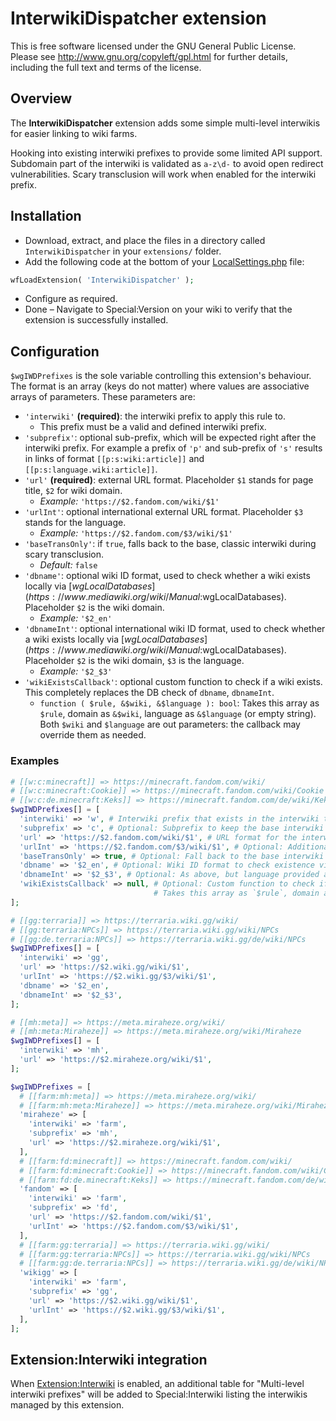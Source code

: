 # InterwikiDispatcher extension

This is free software licensed under the GNU General Public License. Please
see http://www.gnu.org/copyleft/gpl.html for further details, including the
full text and terms of the license.

## Overview
The **InterwikiDispatcher** extension adds some simple multi-level interwikis for easier linking to wiki farms.

Hooking into existing interwiki prefixes to provide some limited API support. Subdomain part of the interwiki is validated as `a-z\d-` to avoid open redirect vulnerabilities. Scary transclusion will work when enabled for the interwiki prefix.

## Installation
* Download, extract, and place the files in a directory called `InterwikiDispatcher` in your `extensions/` folder.
* Add the following code at the bottom of your [LocalSettings.php](https://www.mediawiki.org/wiki/Manual:LocalSettings.php) file: 
```php
wfLoadExtension( 'InterwikiDispatcher' );
```
* Configure as required.
* Done – Navigate to Special:Version on your wiki to verify that the extension is successfully installed.

## Configuration
`$wgIWDPrefixes` is the sole variable controlling this extension's behaviour. The format is an array (keys do not matter) where values are associative arrays of parameters. These parameters are:
* `'interwiki'` **(required)**: the interwiki prefix to apply this rule to.
  * This prefix must be a valid and defined interwiki prefix.
* `'subprefix'`: optional sub-prefix, which will be expected right after the interwiki prefix. For example a prefix of `'p'` and sub-prefix of `'s'` results in links of format `[[p:s:wiki:article]]` and `[[p:s:language.wiki:article]]`.
* `'url'` **(required)**: external URL format. Placeholder `$1` stands for page title, `$2` for wiki domain.
  * *Example:* `'https://$2.fandom.com/wiki/$1'`
* `'urlInt'`: optional international external URL format. Placeholder `$3` stands for the language.
  * *Example:* `'https://$2.fandom.com/$3/wiki/$1'`
* `'baseTransOnly'`: if `true`, falls back to the base, classic interwiki during scary transclusion.
  * *Default:* `false`
* `'dbname'`: optional wiki ID format, used to check whether a wiki exists locally via [$wgLocalDatabases](https://www.mediawiki.org/wiki/Manual:$wgLocalDatabases). Placeholder `$2` is the wiki domain.
  * *Example:* `'$2_en'`
* `'dbnameInt'`: optional international wiki ID format, used to check whether a wiki exists locally via [$wgLocalDatabases](https://www.mediawiki.org/wiki/Manual:$wgLocalDatabases). Placeholder `$2` is the wiki domain, `$3` is the language.
  * *Example:* `'$2_$3'`
* `'wikiExistsCallback'`: optional custom function to check if a wiki exists. This completely replaces the DB check of `dbname`, `dbnameInt`.
  * `function ( $rule, &$wiki, &$language ): bool`: Takes this array as `$rule`, domain as `&$wiki`, language as `&$language` (or empty string). Both `$wiki` and `$language` are out parameters: the callback may override them as needed.

### Examples
```php
# [[w:c:minecraft]] => https://minecraft.fandom.com/wiki/
# [[w:c:minecraft:Cookie]] => https://minecraft.fandom.com/wiki/Cookie
# [[w:c:de.minecraft:Keks]] => https://minecraft.fandom.com/de/wiki/Keks
$wgIWDPrefixes[] = [
  'interwiki' => 'w', # Interwiki prefix that exists in the interwiki table
  'subprefix' => 'c', # Optional: Subprefix to keep the base interwiki working mostly as expected
  'url' => 'https://$2.fandom.com/wiki/$1', # URL format for the interwiki `w:c:$2:$1` ($1: page title, $2: domain)
  'urlInt' => 'https://$2.fandom.com/$3/wiki/$1', # Optional: Additional URL format `w:c:$3.$2:$1` ($3: language).
  'baseTransOnly' => true, # Optional: Fall back to the base interwiki for scary transclusion
  'dbname' => '$2_en', # Optional: Wiki ID format to check existence via `$wgLocalDatabases`, subdomain as $2, language unspecified
  'dbnameInt' => '$2_$3', # Optional: As above, but language provided as $3
  'wikiExistsCallback' => null, # Optional: Custom function to check if the wiki exists, replaces the DB check.
                                # Takes this array as `$rule`, domain as `&$wiki`, language as `&$language` (or empty string).
];
```
```php
# [[gg:terraria]] => https://terraria.wiki.gg/wiki/
# [[gg:terraria:NPCs]] => https://terraria.wiki.gg/wiki/NPCs
# [[gg:de.terraria:NPCs]] => https://terraria.wiki.gg/de/wiki/NPCs
$wgIWDPrefixes[] = [
  'interwiki' => 'gg',
  'url' => 'https://$2.wiki.gg/wiki/$1',
  'urlInt' => 'https://$2.wiki.gg/$3/wiki/$1',
  'dbname' => '$2_en',
  'dbnameInt' => '$2_$3',
];
```
```php
# [[mh:meta]] => https://meta.miraheze.org/wiki/
# [[mh:meta:Miraheze]] => https://meta.miraheze.org/wiki/Miraheze
$wgIWDPrefixes[] = [
  'interwiki' => 'mh',
  'url' => 'https://$2.miraheze.org/wiki/$1',
];
```
```php
$wgIWDPrefixes = [
  # [[farm:mh:meta]] => https://meta.miraheze.org/wiki/
  # [[farm:mh:meta:Miraheze]] => https://meta.miraheze.org/wiki/Miraheze
  'miraheze' => [
    'interwiki' => 'farm',
    'subprefix' => 'mh',
    'url' => 'https://$2.miraheze.org/wiki/$1',
  ],
  # [[farm:fd:minecraft]] => https://minecraft.fandom.com/wiki/
  # [[farm:fd:minecraft:Cookie]] => https://minecraft.fandom.com/wiki/Cookie
  # [[farm:fd:de.minecraft:Keks]] => https://minecraft.fandom.com/de/wiki/Keks
  'fandom' => [
    'interwiki' => 'farm',
    'subprefix' => 'fd',
    'url' => 'https://$2.fandom.com/wiki/$1',
    'urlInt' => 'https://$2.fandom.com/$3/wiki/$1',
  ],
  # [[farm:gg:terraria]] => https://terraria.wiki.gg/wiki/
  # [[farm:gg:terraria:NPCs]] => https://terraria.wiki.gg/wiki/NPCs
  # [[farm:gg:de.terraria:NPCs]] => https://terraria.wiki.gg/de/wiki/NPCs
  'wikigg' => [
    'interwiki' => 'farm',
    'subprefix' => 'gg',
    'url' => 'https://$2.wiki.gg/wiki/$1',
    'urlInt' => 'https://$2.wiki.gg/$3/wiki/$1',
  ],
];
```

## Extension:Interwiki integration
When [Extension:Interwiki](https://www.mediawiki.org/wiki/Extension:Interwiki) is enabled, an additional table for "Multi-level interwiki prefixes" will be added to Special:Interwiki listing the interwikis managed by this extension.
